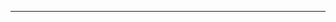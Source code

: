 <!--
# Hello and welcome. 👋

I'm a full stack software engineer with over six years of experience leading projects from initial scoping to completion, building stateful user interfaces, backend APIs, and automated delivery pipelines. 

Focused on optimizing developer impact and continuous learning.
-->
<!-- 
### Have a look around. Pinned repos are 100% my work, many that I'm quite proud of. -->

---

<!--
## Technologies
<p>
  <img alt="TypeScript" src="https://img.shields.io/badge/-TypeScript-05122A?style=flat&logo=typescript" height="25"/>
  <img alt="JavaScript" src="https://img.shields.io/badge/-JavaScript-05122A?style=flat&logo=javascript" height="25"/>
  <img alt="Python" src="https://img.shields.io/badge/-Python-05122A?style=flat&logo=python" height="25"/>
  <img alt="React" src="https://img.shields.io/badge/-React-05122A?style=flat&logo=react" height="25" />
  <img alt="Redux" src="https://img.shields.io/badge/-Redux-05122A?style=flat&logo=redux&logoColor=a073d4" height="25" />
  <img alt="Node" src="https://img.shields.io/badge/-Node-05122A?style=flat&logo=node.js" height="25" />
  <img alt="Express" src="https://img.shields.io/badge/-Express-05122A?style=flat&logo=express" height="25" />
  <img alt="Flask" src="https://img.shields.io/badge/-Flask-05122A?style=flat&logo=flask" height="25" />
  <img alt="Django" src="https://img.shields.io/badge/-Django-05122A?style=flat&logo=django&logoColor=44B78B" height="25" />
  <img alt="HTML" src="https://img.shields.io/badge/-HTML-05122A?style=flat&logo=html5" height="25" />
  <img alt="CSS" src="https://img.shields.io/badge/-CSS-05122A?style=flat&logo=css3&logoColor=3b8bff" height="25" />
  <img alt="PostgreSQL" src="https://img.shields.io/badge/-PostgreSQL-05122A?style=flat&logo=postgresql&logoColor=69bcff" height="25" />
  <img alt="MongoDB" src="https://img.shields.io/badge/-MongoDB-05122A?style=flat&logo=mongodb" height="25" />
  <img alt="Redis" src="https://img.shields.io/badge/-Redis-05122A?style=flat&logo=redis" height="25" />
  <img alt="AWS" src="https://img.shields.io/badge/-AWS-05122A?style=flat&logo=amazonaws&logoColor=yellow" height="25" />
  <img alt="Docker" src="https://img.shields.io/badge/-Docker-05122A?style=flat&logo=docker" height="25" />
  <img alt="Heroku" src="https://img.shields.io/badge/-Heroku-05122A?style=flat&logo=heroku&logoColor=a073d4" height="25" />
  <img alt="GraphQL" src="https://img.shields.io/badge/-GraphQL-05122A?style=flat&logo=graphql&logoColor=e01897" height="25" />
  <img alt="WebSockets" src="https://img.shields.io/badge/-WebSockets-05122A?style=flat&logo=wechat&logoColor=yellow" height="25" />
  <img alt="JWT" src="https://img.shields.io/badge/-JWT-05122A?style=flat&logo=jsonwebtokens&logoColor=31f2e6" height="25" />
  <img alt="Chrome DevTools" src="https://img.shields.io/badge/-DevTools-05122A?style=flat&logo=googlechrome&logoColor=ffce44" height="25" />
  <img alt="Jest" src="https://img.shields.io/badge/-Jest-05122A?style=flat&logo=jest" height="25" />
  <img alt="Mocha" src="https://img.shields.io/badge/-Mocha-05122A?style=flat&logo=mocha" height="25" />
  <img alt="Chai" src="https://img.shields.io/badge/-Chai-05122A?style=flat&logo=chai&logoColor=e1130c" height="25" />
  <img alt="Git" src="https://img.shields.io/badge/-Git-05122A?style=flat&logo=git" height="25" />
  <img alt="UNIX" src="https://img.shields.io/badge/-Unix-05122A?style=flat&logo=gnometerminal" height="25" />
  <img alt="Jira" src="https://img.shields.io/badge/-Jira-05122A?style=flat&logo=jira&logoColor=4f9bff" height="25" />
</p>
-->
<!-- ### When not working you can usually find me learning something new. -->

<!--
If you'd like to know more, feel free to reach out.

[LinkedIn](https://www.linkedin.com/in/michaelsolorio/)
-->

<!--

### Hi there 👋

**msolorio/msolorio** is a ✨ _special_ ✨ repository because its `README.md` (this file) appears on your GitHub profile.

Here are some ideas to get you started:

- 🔭 I’m currently working on ...
- 🌱 I’m currently learning ...
- 👯 I’m looking to collaborate on ...
- 🤔 I’m looking for help with ...
- 💬 Ask me about ...
- 📫 How to reach me: ...
- 😄 Pronouns: ...
- ⚡ Fun fact: ...
-->
